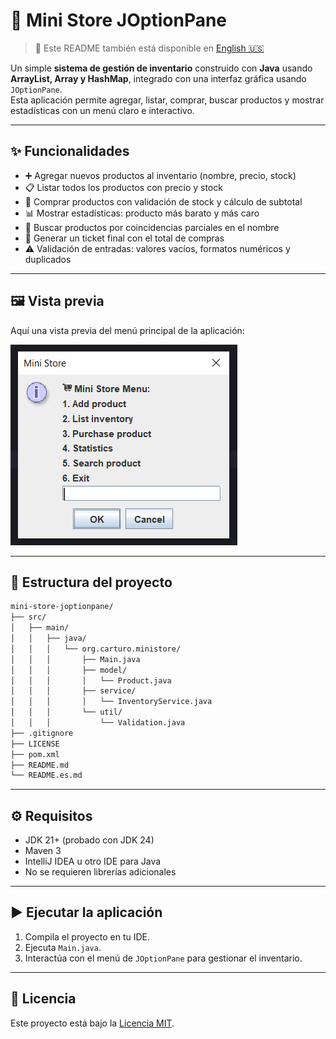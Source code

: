 # 🛒 Mini Store JOptionPane

> 📄 Este README también está disponible en [English 🇺🇸](README.md)

Un simple **sistema de gestión de inventario** construido con **Java** usando **ArrayList, Array y HashMap**, integrado con una interfaz gráfica usando `JOptionPane`.  
Esta aplicación permite agregar, listar, comprar, buscar productos y mostrar estadísticas con un menú claro e interactivo.

---

## ✨ Funcionalidades

- ➕ Agregar nuevos productos al inventario (nombre, precio, stock)
- 📋 Listar todos los productos con precio y stock
- 🛒 Comprar productos con validación de stock y cálculo de subtotal
- 📊 Mostrar estadísticas: producto más barato y más caro
- 🔎 Buscar productos por coincidencias parciales en el nombre
- 🧾 Generar un ticket final con el total de compras
- ⚠️ Validación de entradas: valores vacíos, formatos numéricos y duplicados

---

## 🖼️ Vista previa

Aquí una vista previa del menú principal de la aplicación:

![Vista previa del menú](assets/menu-preview.png)

---

## 📂 Estructura del proyecto

```bash
mini-store-joptionpane/
├── src/
│   ├── main/
│   │   ├── java/
│   │   │   └── org.carturo.ministore/
│   │   │       ├── Main.java
│   │   │       ├── model/
│   │   │       │   └── Product.java
│   │   │       ├── service/
│   │   │       │   └── InventoryService.java
│   │   │       └── util/
│   │   │           └── Validation.java
├── .gitignore
├── LICENSE
├── pom.xml
├── README.md
└── README.es.md
```

---

## ⚙️ Requisitos

- JDK 21+ (probado con JDK 24)
- Maven 3
- IntelliJ IDEA u otro IDE para Java
- No se requieren librerías adicionales

---

## ▶️ Ejecutar la aplicación

1. Compila el proyecto en tu IDE.
2. Ejecuta `Main.java`.
3. Interactúa con el menú de `JOptionPane` para gestionar el inventario.

---

## 📜 Licencia

Este proyecto está bajo la [Licencia MIT](LICENSE).
